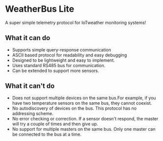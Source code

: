 # WeatherBus Lite
A super simple telemetry protocol for IoTweather monitoring systems!

## What it can do
- Supports simple query-response communication
- ASCII based protocol for readability and easy debugging
- Designed to be lightweight and easy to implement.
- Uses standard RS485 bus for communication.
- Can be extended to support more sensors.

## What it can't do

- Does not support multiple devices on the same bus.For example, if you have two temperature sensors on the same bus, they cannot coexist.
- No autodiscovery of devices on the bus. This protocol has no addressing scheme.
- No error checking or correction. If a sensor doesn't respond, the master will try a couple of times and then give up.
- No support for multiple masters on the same bus. Only one master can be connected to the bus at a time.